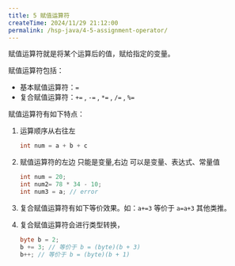 ```yaml
---
title: 5 赋值运算符
createTime: 2024/11/29 21:12:00
permalink: /hsp-java/4-5-assignment-operator/
---
```


赋值运算符就是将某个运算后的值，赋给指定的变量。


赋值运算符包括：

- 基本赋值运算符：`=`
- 复合赋值运算符：`+=` , `-=` , `*=` , `/=`  , `%=`

赋值运算符有如下特点：

1. 运算顺序从右往左

	```java
	int num = a + b + c
	```

2. 赋值运算符的左边 只能是变量,右边 可以是变量、表达式、常量值

	```java
	int num = 20;
	int num2= 78 * 34 - 10;
	int num3 = a; // error
	```

3. 复合赋值运算符有如下等价效果。如：`a+=3` 等价于 `a=a+3` 其他类推。
4. 复合赋值运算符会进行类型转换，

	```java
	byte b = 2;
	b += 3; // 等价于 b = (byte)(b + 3)
	b++; // 等价于 b = (byte)(b + 1)
	```

